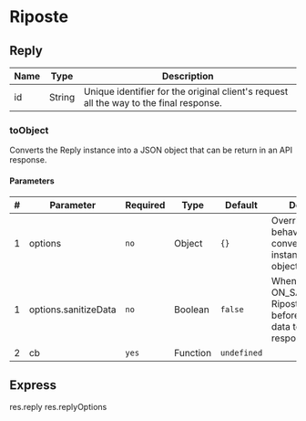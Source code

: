 # Riposte

## Reply

| Name | Type | Description |
|------|------|-------------|
| id | String | Unique identifier for the original client's request all the way to the final response. |




### toObject
Converts the Reply instance into a JSON object that can be return in an API response.



#### Parameters
| # | Parameter | Required | Type | Default | Description |
|---|-----------|----------|------|---------|-------------|
| 1 | options | ```no``` | Object | ```{}``` | Overrides default behaviors when converting the reply instance to an object. | 
| 1 | options.sanitizeData | ```no``` | Boolean | ```false``` | When true, calls the ON_SANITIZE_DATA Riposte handler before adding the data to the response object. |
| 2 | cb | ```yes``` | Function | ```undefined``` |

## Express

res.reply 
res.replyOptions